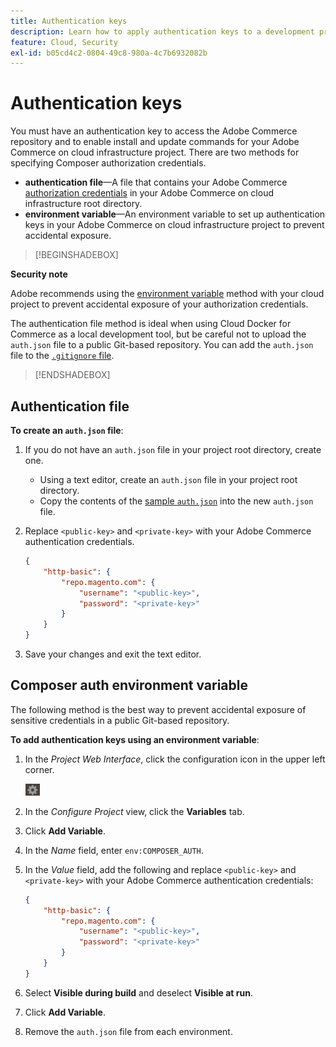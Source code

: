 ```yaml
---
title: Authentication keys
description: Learn how to apply authentication keys to a development project in Adobe Commerce on cloud infrastructure.
feature: Cloud, Security
exl-id: b05cd4c2-0804-49c8-980a-4c7b6932082b
---
```

# Authentication keys

You must have an authentication key to access the Adobe Commerce repository and to enable install and update commands for your Adobe Commerce on cloud infrastructure project. There are two methods for specifying Composer authorization credentials.

- **authentication file**—A file that contains your Adobe Commerce [authorization credentials](https://experienceleague.adobe.com/docs/commerce-operations/installation-guide/prerequisites/authentication-keys.html) in your Adobe Commerce on cloud infrastructure root directory.
- **environment variable**—An environment variable to set up authentication keys in your Adobe Commerce on cloud infrastructure project to prevent accidental exposure.

>[!BEGINSHADEBOX]

**Security note**

Adobe recommends using the [environment variable](#composer-auth-environment-variable) method with your cloud project to prevent accidental exposure of your authorization credentials.

The authentication file method is ideal when using Cloud Docker for Commerce as a local development tool, but be careful not to upload the `auth.json` file to a public Git-based repository. You can add the `auth.json` file to the [`.gitignore` file](../project/file-structure.md#ignoring-files).

>[!ENDSHADEBOX]

## Authentication file

**To create an `auth.json` file**:

1. If you do not have an `auth.json` file in your project root directory, create one.

   - Using a text editor, create an `auth.json` file in your project root directory.
   - Copy the contents of the [sample `auth.json`](https://github.com/magento/magento2/blob/2.3/auth.json.sample) into the new `auth.json` file.

1. Replace `<public-key>` and `<private-key>` with your Adobe Commerce authentication credentials.

   ```json
   {
       "http-basic": {
           "repo.magento.com": {
               "username": "<public-key>",
               "password": "<private-key>"
           }
       }
   }
   ```

1. Save your changes and exit the text editor.

## Composer auth environment variable

The following method is the best way to prevent accidental exposure of sensitive credentials in a public Git-based repository.

**To add authentication keys using an environment variable**:

1. In the _Project Web Interface_, click the configuration icon in the upper left corner.

   ![Configure project](../../assets/icon-configure.png)

1. In the _Configure Project_ view, click the **Variables** tab.

1. Click **Add Variable**.

1. In the _Name_ field, enter `env:COMPOSER_AUTH`.

1. In the _Value_ field, add the following and replace `<public-key>` and `<private-key>` with your Adobe Commerce authentication credentials:

   ```json
   {
       "http-basic": {
           "repo.magento.com": {
               "username": "<public-key>",
               "password": "<private-key>"
           }
       }
   }
   ```

1. Select **Visible during build** and deselect **Visible at run**.

1. Click **Add Variable**.

1. Remove the `auth.json` file from each environment.
